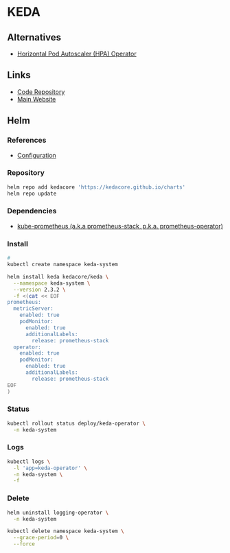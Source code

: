 # KEDA

<!--
https://github.com/devjoes/github-runner-autoscaler

https://dev.to/k6/how-to-autoscale-kubernetes-pods-with-keda-testing-with-k6-4nl9
https://blog.devgenius.io/auto-scaling-kubernetes-keda-part-1-d7638d67ea17
https://itnext.io/tutorial-auto-scale-your-kubernetes-apps-with-prometheus-and-keda-c6ea460e4642
-->

## Alternatives

- [Horizontal Pod Autoscaler (HPA) Operator](/hpa/README.md)

## Links

- [Code Repository](https://github.com/kedacore/keda)
- [Main Website](https://keda.sh/)

## Helm

### References

- [Configuration](https://github.com/kedacore/charts/tree/master/keda#configuration)

### Repository

```sh
helm repo add kedacore 'https://kedacore.github.io/charts'
helm repo update
```

### Dependencies

- [kube-prometheus (a.k.a prometheus-stack, p.k.a. prometheus-operator)](/prometheus/prometheus-stack.md)

### Install

```sh
#
kubectl create namespace keda-system
```

```sh
helm install keda kedacore/keda \
  --namespace keda-system \
  --version 2.3.2 \
  -f <(cat << EOF
prometheus:
  metricServer:
    enabled: true
    podMonitor:
      enabled: true
      additionalLabels:
        release: prometheus-stack
  operator:
    enabled: true
    podMonitor:
      enabled: true
      additionalLabels:
        release: prometheus-stack
EOF
)
```

### Status

```sh
kubectl rollout status deploy/keda-operator \
  -n keda-system
```

### Logs

```sh
kubectl logs \
  -l 'app=keda-operator' \
  -n keda-system \
  -f
```

<!-- ###

```sh
#
cat << EOF | kubectl apply \
  -n \
  -f -
apiVersion: keda.k8s.io/v1alpha1
kind: ScaledObject
metadata:
  name: prometheus-scaledobject
  namespace: default
  labels:
    deploymentName: go-prom-app
spec:
  scaleTargetRef:
    deploymentName: go-prom-app
  pollingInterval: 15
  cooldownPeriod:  30
  minReplicaCount: 1
  maxReplicaCount: 10
  triggers:
  - type: prometheus
    metadata:
      serverAddress: http://prometheus-service.default.svc.cluster.local:9090
      metricName: access_frequency
      threshold: '3'
      query: sum(rate(http_requests[2m]))
EOF

#
kubectl get hpa -A
``` -->

### Delete

```sh
helm uninstall logging-operator \
  -n keda-system

kubectl delete namespace keda-system \
  --grace-period=0 \
  --force
```
